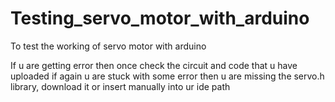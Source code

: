 # Testing_servo_motor_with_arduino

To test the working of servo motor with arduino

If u are getting error then once check the circuit and code that u have uploaded if again u are stuck with some error then u are missing the servo.h library, download it or insert manually into ur ide path 
